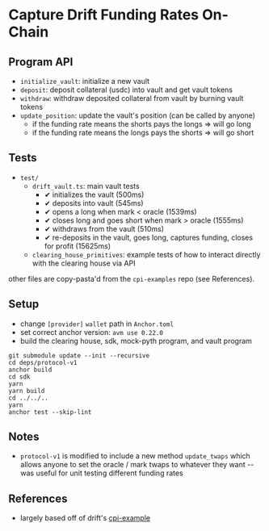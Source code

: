 # Capture Drift Funding Rates On-Chain

## Program API 

- `initialize_vault`: initialize a new vault 
- `deposit`: deposit collateral (usdc) into vault and get vault tokens 
- `withdraw`: withdraw deposited collateral from vault by burning vault tokens 
- `update_position`: update the vault's position (can be called by anyone)
    - if the funding rate means the shorts pays the longs => will go long 
    - if the funding rate means the longs pays the shorts => will go short 

## Tests

- `test/`
    - `drift_vault.ts`: main vault tests
        -  ✔ initializes the vault (500ms)
        - ✔ deposits into vault (545ms)
        - ✔ opens a long when mark < oracle (1539ms)
        - ✔ closes long and goes short when mark > oracle (1555ms)
        - ✔ withdraws from the vault (510ms)
        - ✔ re-deposits in the vault, goes long, captures funding, closes for profit (15625ms)
    - `clearing_house_primitives`: example tests of how to interact directly with the clearing house via API 

other files are copy-pasta'd from the `cpi-examples` repo (see References).

## Setup 

- change `[provider]` `wallet` path in `Anchor.toml`
- set correct anchor version: `avm use 0.22.0`
- build the clearing house, sdk, mock-pyth program, and vault program 
```
git submodule update --init --recursive
cd deps/protocol-v1
anchor build
cd sdk
yarn
yarn build
cd ../../..
yarn
anchor test --skip-lint 
```

## Notes

- `protocol-v1` is modified to include a new method `update_twaps` which allows anyone to set the oracle / mark twaps to whatever they want -- was useful for unit testing different funding rates 

## References 
- largely based off of drift's [cpi-example](https://github.com/drift-labs/cpi-example)